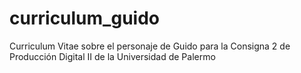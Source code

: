 # curriculum_guido
Curriculum Vitae sobre el personaje de Guido para la Consigna 2 de Producción Digital II de la Universidad de Palermo
